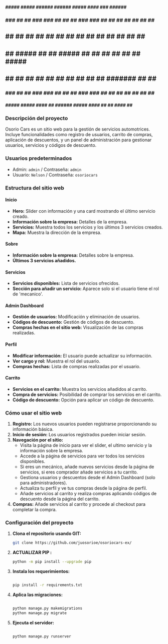  #####    #####    #####   ######    ######   #####     ####     ###    ######    #####   
### ###  ##   ##  ### ###   ##  ##     ##    ### ###   ##  ##   ## ##    ##  ##  ##   ##  
##   ##  ##       ##   ##   ##  ##     ##    ##   ##  ##       ##   ##   ##  ##  ##       
##   ##   #####   ##   ##   #####      ##    ##   ##  ##       ##   ##   #####    #####   
##   ##       ##  ##   ##   ## ##      ##    ##   ##  ##       #######   ## ##        ##  
### ###  ##   ##  ### ###   ## ##      ##    ### ###   ##  ##  ##   ##   ## ##   ##   ##  
 #####    #####    #####   #### ##   ######   #####     ####   ##   ##  #### ##   #####   
                                                                                         
### Descripción del proyecto
Osorio Cars es un sitio web para la gestión de servicios automotrices. Incluye funcionalidades como registro de usuarios, carrito de compras, aplicación de descuentos, y un panel de administración para gestionar usuarios, servicios y códigos de descuento.

### Usuarios predeterminados
- Admin: `admin` / Contraseña: `admin`
- Usuario: `Nelson` / Contraseña: `osoriocars`

### Estructura del sitio web

#### Inicio
- **Hero:** Slider con información y una card mostrando el último servicio creado.
- **Información sobre la empresa:** Detalles de la empresa.
- **Servicios:** Muestra todos los servicios y los últimos 3 servicios creados.
- **Mapa:** Muestra la dirección de la empresa.

#### Sobre
- **Información sobre la empresa:** Detalles sobre la empresa.
- **Últimos 3 servicios añadidos.**

#### Servicios
- **Servicios disponibles:** Lista de servicios ofrecidos.
- **Sección para añadir un servicio:** Aparece solo si el usuario tiene el rol de 'mecanico'.

#### Admin Dashboard
- **Gestión de usuarios:** Modificación y eliminación de usuarios.
- **Códigos de descuento:** Gestión de códigos de descuento.
- **Compras hechas en el sitio web:** Visualización de las compras realizadas.

#### Perfil
- **Modificar información:** El usuario puede actualizar su información.
- **Ver cargo y rol:** Muestra el rol del usuario.
- **Compras hechas:** Lista de compras realizadas por el usuario.

#### Carrito
- **Servicios en el carrito:** Muestra los servicios añadidos al carrito.
- **Compra de servicios:** Posibilidad de comprar los servicios en el carrito.
- **Código de descuento:** Opción para aplicar un código de descuento.

### Cómo usar el sitio web

1. **Registro:** Los nuevos usuarios pueden registrarse proporcionando su información básica.
2. **Inicio de sesión:** Los usuarios registrados pueden iniciar sesión.
3. **Navegación por el sitio:**
   - Visita la página de inicio para ver el slider, el ultimo servicio y la información sobre la empresa.
   - Accede a la página de servicios para ver todos los servicios disponibles.
   - Si eres un mecánico, añade nuevos servicios desde la página de servicios, si eres comprador añade servicios a tu carrito.
   - Gestiona usuarios y descuentos desde el Admin Dashboard (solo para administradores).
   - Actualiza tu perfil y ve tus compras desde la página de perfil.
   - Añade servicios al carrito y realiza compras aplicando códigos de descuento desde la página del carrito.
4. **Compras:** Añade servicios al carrito y procede al checkout para completar la compra.

### Configuración del proyecto

1. **Clona el repositorio usando GIT:**
   ```bash
   git clone https://github.com/juosorioe/osoriocars-ex/
   ```

2. **ACTUALIZAR PIP :**
   ```bash
   python -m pip install --upgrade pip
   ```

3. **Instala los requerimientos:**
   ```bash

   pip install -r requirements.txt

   ```

4. **Aplica las migraciones:**
   ```bash

   python manage.py makemigrations
   python manage.py migrate

   ```

5. **Ejecuta el servidor:**
   ```bash

   python manage.py runserver
   
   ```

